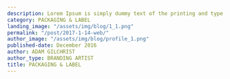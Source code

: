 ```yaml
---
description: Lorem Ipsum is simply dummy text of the printing and type setting industry. Dummy text of the...
category: PACKAGING & LABEL
landing_image: "/assets/img/blog/1_1.png"
permalink: "/post/2017-1-14-web/"
author_image: "/assets/img/blog/profile_1.png"
published-date: December 2016
author: ADAM GILCHRIST
author_type: BRANDING ARTIST
title: PACKAGING & LABEL
---
```

